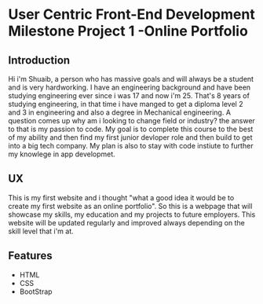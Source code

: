 
# User Centric Front-End Development Milestone Project 1 -Online Portfolio

## Introduction 

Hi i'm Shuaib, a person who has massive goals and will always be a student and is very hardworking. I have an engineering background and have been studying engineering ever since i was 17 and now i'm 25. That's 8 years of studying engineering, in that time i have manged to get a diploma level 2 and 3 in engineering and also a degree in Mechanical engineering. A question comes up why am i looking to change field or industry? the answer to that is my passion to code. My goal is to complete this course to the best of my ability and then find my first junior devloper role and then build to get into a big tech company. My plan is also to stay with code instiute to further my knowlege in app developmet.    

## UX

This is my first website and i thought "what a good idea it would be to create my first website as an online portfolio". So this is a webpage that will showcase my skills, my education and my projects to future employers. This website will be updated regularly and improved always depending on the skill level that i'm at. 

## Features 

* HTML
* CSS
* BootStrap
